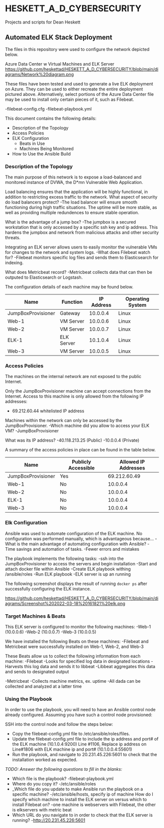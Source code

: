 # HESKETT_A_D_CYBERSECURITY
Projects and scripts for Dean Heskett
## Automated ELK Stack Deployment

The files in this repository were used to configure the network depicted below.

Azure Data Center w Virtual Machines and ELK Server https://github.com/heskettad/HESKETT_A_D_CYBERSECURITY/blob/main/diagrams/Network%20diagram.png

These files have been tested and used to generate a live ELK deployment on Azure. They can be used to either recreate the entire deployment pictured above. Alternatively, select portions of the Azure Data Center file may be used to install only certain pieces of it, such as Filebeat.

  -filebeat-config.cfg
  -filebeat-playbook.yml

This document contains the following details:
- Description of the Topology
- Access Policies
- ELK Configuration
  - Beats in Use
  - Machines Being Monitored
- How to Use the Ansible Build


### Description of the Topology

The main purpose of this network is to expose a load-balanced and monitored instance of DVWA, the D*mn Vulnerable Web Application.

Load balancing ensures that the application will be highly functional, in addition to restricting excess traffic to the network.
What aspect of security do load balancers protect?
	-The load balancer will ensure smooth functioning during high traffic situations. The uptime will be more stable, as well as providing multiple redundences to ensure stable operation.

What is the advantage of a jump box?
	-The jumpbox is a secured workstation that is only accessed by a specific ssh key and ip address. This hardens the jumpbox and network from malicious attacks and other security threats.

Integrating an ELK server allows users to easily monitor the vulnerable VMs for changes to the network and system logs.
-What does Filebeat watch for?
	-Filebeat monitors specific log files and sends them to Elasticsearch for indexing.

What does Metricbeat record?
	-Metricbeat collects data that can then be outputed to Elasticsearch or Logstash.

The configuration details of each machine may be found below.

| Name               | Function | IP Address | Operating System |
|--------------------|----------|------------|------------------|
| JumpBoxProvisioner | Gateway  | 10.0.0.4   | Linux            |
| Web-1              | VM Server| 10.0.0.6   | Linux            |
| Web-2              | VM Server| 10.0.0.7   | Linux            |
| ELK-1              |ELK Server| 10.1.0.4   | Linux            |
| Web-3		     | VM Server| 10.0.0.5   | Linux
### Access Policies

The machines on the internal network are not exposed to the public Internet. 

Only the JumpBoxProvisioner machine can accept connections from the Internet. Access to this machine is only allowed from the following IP addresses:
- 69.212.60.44 whitelisted IP address

Machines within the network can only be accessed by the JumpBoxProvisioner.
-Which machine did you allow to access your ELK VM?
-JumpBoxProvisioner

What was its IP address?
-40.118.213.25 (Public)
-10.0.0.4      (Private)

A summary of the access policies in place can be found in the table below.

| Name               | Publicly Accessible | Allowed IP Addresses |
|--------------------|---------------------|----------------------|
| JumpBoxProvisioner | Yes                 | 69.212.60.49         |
| Web-1              | No                  | 10.0.0.4             |
| Web-2 	     | No		   | 10.0.0.4		  |
| ELK-1              | No                  | 10.0.0.4             |
| Web-3		     | No                  | 10.0.0.4             |
### Elk Configuration

Ansible was used to automate configuration of the ELK machine. No configuration was performed manually, which is advantageous because...
-What is the main advantage of automating configuration with Ansible?
	-Time savings and automation of tasks.
	-Fewer errors and mistakes

The playbook implements the following tasks:
-ssh into the JumpBoxProvisioner to access the servers and begin installation
-Start and attach docker file within Ansible
-Create ELK playbook withing /ansible/roles
-Run ELK playbook
-ELK server is up an running

The following screenshot displays the result of running `docker ps` after successfully configuring the ELK instance.

https://github.com/heskettad/HESKETT_A_D_CYBERSECURITY/blob/main/diagrams/Screenshot%202022-03-18%20161821%20elk.png

### Target Machines & Beats
This ELK server is configured to monitor the following machines:
-Web-1 (10.0.0.6)
-Web-2 (10.0.0.7)
-Web-3 (10.0.0.5)

We have installed the following Beats on these machines:
-Filebeat and Metricbeat were successfully installed on Web-1, Web-2, and Web-3

These Beats allow us to collect the following information from each machine:
-Filebeat
	-Looks for specified log data in designated locations
	-Harvests this log data and sends it to libbeat
	-Libbeat aggregates this data and sends to designated output

-Metricbeat
	-Collects machine metrics, ex. uptime
	-All dada can be collected and analyzed at a latter time



### Using the Playbook
In order to use the playbook, you will need to have an Ansible control node already configured. Assuming you have such a control node provisioned: 

SSH into the control node and follow the steps below:
- Copy the filebeat-config.yml file to /etc/ansible/roles/files.
- Update the filebeat-config.yml file to include the ip address and port# of the ELK machine (10.1.0.4:9200) Line #1106, Replace ip address on Line#1806 with ELK machine ip and port# (10.1.0.0.4:55601)
- Run the playbook, and navigate to 20.231.45.226:5601 to check that the installation worked as expected.

_TODO: Answer the following questions to fill in the blanks:_
- Which file is the playbook? 
	-filebeat-playbook.yml
-  Where do you copy it? 
	-/etc/ansible/roles
- _Which file do you update to make Ansible run the playbook on a specific machine?
	-/etc/ansible/hosts, specify ip of machine
 How do I specify which machine to install the ELK server on versus which to install Filebeat on?
	-one machine is webservers with Filebeat, the other is elkservers with metric beat	
- Which URL do you navigate to in order to check that the ELK server is running?
	-http://20.231.45.226:5601













